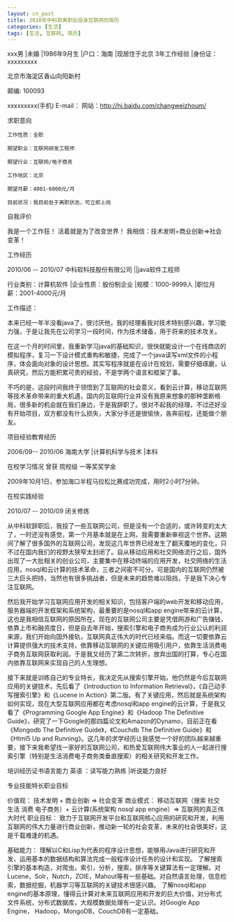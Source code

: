 ```yaml
---
layout: cn_post
title: 2010年中科软离职后投身互联网的简历
categories: [生活]
tags: [生活, 互联网, 简历]
---
```


xxx男 |未婚 |1986年9月生 |户口：海南 |现居住于北京 
3年工作经验 |身份证： xxxxxxxxx

北京市海淀区香山向阳新村 

邮编: 100093

xxxxxxxxx(手机) 
E-mail：
网站：http://hi.baidu.com/changweizhoum/

求职意向 

    工作性质：全职

    期望职业：互联网研发工程师

    期望行业：互联网/电子商务

    工作地区：北京

    期望月薪：4001-6000元/月

    目前状况：我目前处于离职状态，可立即上岗

自我评价 

我是一个工作狂！
活着就是为了改变世界！
我相信：技术发明+商业创新=>社会变革！

工作经历 

2010/06 -- 2010/07
中科软科技股份有限公司 ||java软件工程师     

行业类别：计算机软件 |企业性质：股份制企业 |规模：1000-9999人 |职位月薪：2001-4000元/月

工作描述：

本来已经一年半没看java了，很讨厌他，我的经理看我对技术特别感兴趣，学习能力强，于是让我先在公司学习一段时间，作为技术储备，用于将来的技术攻关。

在这一个月的时间里，我重新学习java的基础知识，很快就能设计一个在线商店的模拟程序，复习一下设计模式重构和敏捷，完成了一个java读写xml文件的小程序，体会面向对象的设计思想。其实写程序就是在设计在规划，需要仔细琢磨，认真研究，然后方能积累可贵的经验，不是学两个语言和框架了事。

不巧的是，这段时间我终于领悟到了互联网的社会意义，看到云计算，移动互联网等技术革命带来的重大机遇，国内的互联网行业并没有我原来想象的那种垄断格局，很多新的机会就在我们身边，于是我辞职了。很对不起我的经理，不过还好没有开始项目，双方都没有什么损失，大家分手还是很愉快，各奔前程，还能做个朋友。 

项目经验教育经历 

2006/09-- 2010/06
海南大学 |计算机科学与技术 |本科

在校学习情况 
曾获 院校级 一等奖奖学金

2009年10月1日，参加海口半程马拉松比赛成功完成，用时2小时7分钟。

在校实践经验 

2010/07 -- 2010/09
闭关修炼     

从中科软辞职后，我投了一些互联网公司，但是没有一个合适的，或许转变的太大了，一时还没有感觉，第一个月基本就是在上网，我需要重新审视这个世界。这期间了解了很多国外的互联网公司，发现这几年世界已经发生了翻天覆地的变化，只不过在国内我们的视野太狭窄太封闭了。自从移动应用和社交网络流行之后，国外出现了一大批相关的创业公司，主要集中在移动终端的应用开发，社交网络的生活应用，nosql和云计算的技术革命，三者之间密不可分。可是国内的互联网仍然被三大巨头把持，当然也有很多挑战者，但是未来的趋势难以阻挡，于是我下决心专注互联网。

然后我开始学习互联网应用开发的相关知识，包括客户端的web开发和移动应用，服务器端的开发框架和系统架构，最重要的是nosql和app engine带来的云计算，这也是我相信互联网的原因所在。现在的互联网公司主要是凭借网游和广告赚钱，依靠上市和融资度日，但是自去年开始，搜索引擎和电子商务成为行业公认的利润来源，我们开始向国外接轨，互联网真正伟大的时代已经来临。而这一切要依靠云计算提供强大的技术支持，依靠移动互联网的关键应用吸引用户，依靠生活消费电子商务互联网获取利润。于是我又经历了第二次转折，放弃出国的打算，专心在国内依靠互联网来实现自己的人生理想。

接下来就是训练自己的专业特长，我决定先从搜索引擎开始，他仍然是今后互联网应用的关键技术，先后看了《Introduction to Information Retrieval》，《自己动手写搜索引擎》和《Lucene in Action》第二版。有了关键应用，然后就是系统架构如何实现，现在大型互联网应用都在考虑nosql和app engine的云计算，于是我又看了《Programming Google App Engine》和《Hadoop The Definitive Guide》，研究了一下Google的那四篇论文和Amazon的Dynamo，目前正在看《Mongodb The Definitive Guide》，《Couchdb The Definitive Guide》和《Html5 Up and Running》。这几年的求学经历让我感觉一个好的团队越来越重要，接下来我希望找一家好的互联网公司，和热爱互联网伟大事业的人一起进行搜索引擎（特别是生活消费电子商务类垂直搜索）的相关研究和开发工作。

培训经历证书语言能力 
英语 ：读写能力熟练 |听说能力良好

专业技能特长职业目标 

价值观：    技术发明 + 商业创新 => 社会变革
商业模式：  移动互联网（搜索 社交 生活 消费 电子商务）+ 云计算(系统架构 nosql app engine）=> 互联网的真正伟大时代
职业目标：  致力于互联网开发平台和互联网核心应用的研究和开发，利用互联网的伟大力量进行商业创新，推动新一轮的社会变革，未来的社会很美好，这是千载难逢的机遇。

基础能力：
理解以C和Lisp为代表的程序设计思想，能够用Java进行研究和开发，运用基本的数据结构和算法完成一般程序设计任务的设计和实现。
了解搜索引擎的基本构造，对爬虫，索引，分析，搜索，排序等关键算法有一定理解。对Lucene，Solr，Nutch，ZOIE，Mahout等有一些基础。对自然语言处理，信息检索，数据挖掘，机器学习等互联网的关键技术很感兴趣。
了解nosql和app engine的基本原理，懂得云计算对未来互联网应用和开发的巨大价值，对分布式文件系统，分布式数据库，大规模数据处理有一定认识。对Google App Engine， Hadoop，MongoDB，CouchDB有一定基础。


